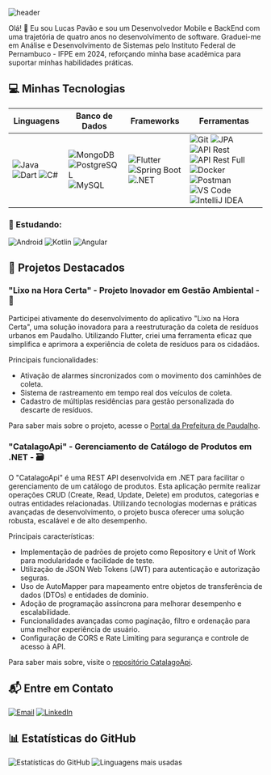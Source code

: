 ![header](https://capsule-render.vercel.app/api?type=waving&height=300&color=4c038c&text=Lucas%20Pavão&desc=Mobile/BackEnd%20Developer&descAlignY=65&section=header&fontColor=ffffff)

Olá! 👋 Eu sou Lucas Pavão e sou um Desenvolvedor Mobile e BackEnd com uma trajetória de quatro anos no desenvolvimento de software. Graduei-me em Análise e Desenvolvimento de Sistemas pelo Instituto Federal de Pernambuco - IFPE em 2024, reforçando minha base acadêmica para suportar minhas habilidades práticas.

## 💻 Minhas Tecnologias

| **Linguagens** | **Banco de Dados** | **Frameworks** | **Ferramentas** |
| -------------- | ------------------- | -------------- | ---------------- |
| ![Java](https://img.shields.io/badge/Java-0D1117?style=for-the-badge&logo=java&logoColor=white&labelColor=0D1117)  ![Dart](https://img.shields.io/badge/Dart-0D1117?style=for-the-badge&logo=dart&logoColor=0175C2&labelColor=0D1117)  ![C#](https://img.shields.io/badge/C%23-0D1117?style=for-the-badge&logo=c-sharp&logoColor=903ba7&labelColor=0D1117) | ![MongoDB](https://img.shields.io/badge/MongoDB-0D1117?style=for-the-badge&logo=mongodb&logoColor=4EA94B&labelColor=0D1117) ![PostgreSQL](https://img.shields.io/badge/PostgreSQL-0D1117?style=for-the-badge&logo=postgresql&logoColor=336791&labelColor=0D1117) ![MySQL](https://img.shields.io/badge/MySQL-0D1117?style=for-the-badge&logo=mysql&logoColor=4479A1&labelColor=0D1117) | ![Flutter](https://img.shields.io/badge/Flutter-0D1117?style=for-the-badge&logo=flutter&logoColor=0175C2&labelColor=0D1117) ![Spring Boot](https://img.shields.io/badge/Spring_Boot-0D1117?style=for-the-badge&logo=spring-boot&logoColor=6DB33F&labelColor=0D1117) ![.NET](https://img.shields.io/badge/.NET-0D1117?style=for-the-badge&logo=.net&logoColor=white&labelColor=0D1117) | ![Git](https://img.shields.io/badge/Git-0D1117?style=for-the-badge&logo=git&logoColor=F05032&labelColor=0D1117) ![JPA](https://img.shields.io/badge/JPA-0D1117?style=for-the-badge&logo=jpa&logoColor=white&labelColor=0D1117) ![API Rest](https://img.shields.io/badge/API_Rest-0D1117?style=for-the-badge&logo=rest&logoColor=white&labelColor=0D1117) ![API Rest Full](https://img.shields.io/badge/API_Rest_Full-0D1117?style=for-the-badge&logo=rest&logoColor=white&labelColor=0D1117) ![Docker](https://img.shields.io/badge/Docker-0D1117?style=for-the-badge&logo=docker&logoColor=2496ED&labelColor=0D1117) ![Postman](https://img.shields.io/badge/Postman-0D1117?style=for-the-badge&logo=postman&logoColor=FF6C37&labelColor=0D1117) ![VS Code](https://img.shields.io/badge/VS_Code-0D1117?style=for-the-badge&logo=visual-studio-code&logoColor=007ACC&labelColor=0D1117) ![IntelliJ IDEA](https://img.shields.io/badge/IntelliJ_IDEA-0D1117?style=for-the-badge&logo=intellij-idea&logoColor=000000&labelColor=0D1117) |

### 📖 Estudando:
![Android](https://img.shields.io/badge/Android-0D1117?style=for-the-badge&logo=android&logoColor=5af542&labelColor=0D1117)
![Kotlin](https://img.shields.io/badge/Kotlin-0D1117?style=for-the-badge&logo=kotlin&logoColor=0095D5&labelColor=0D1117)
![Angular](https://img.shields.io/badge/Angular-0D1117?style=for-the-badge&logo=angular&logoColor=DD0031&labelColor=0D1117)

## 🚀 Projetos Destacados

### "Lixo na Hora Certa" - Projeto Inovador em Gestão Ambiental - 📱

Participei ativamente do desenvolvimento do aplicativo "Lixo na Hora Certa", uma solução inovadora para a reestruturação da coleta de resíduos urbanos em Paudalho. Utilizando Flutter, criei uma ferramenta eficaz que simplifica e aprimora a experiência de coleta de resíduos para os cidadãos.

Principais funcionalidades:

- Ativação de alarmes sincronizados com o movimento dos caminhões de coleta.
- Sistema de rastreamento em tempo real dos veículos de coleta.
- Cadastro de múltiplas residências para gestão personalizada do descarte de resíduos.

Para saber mais sobre o projeto, acesse o [Portal da Prefeitura de Paudalho](https://www.paudalho.pe.gov.br/portal/aplicativo-lixo-na-hora-certa-e-lancado-para-androids-em-paudalho/).

### "CatalagoApi" - Gerenciamento de Catálogo de Produtos em .NET - 🗃️

O "CatalagoApi" é uma REST API desenvolvida em .NET para facilitar o gerenciamento de um catálogo de produtos. Esta aplicação permite realizar operações CRUD (Create, Read, Update, Delete) em produtos, categorias e outras entidades relacionadas. Utilizando tecnologias modernas e práticas avançadas de desenvolvimento, o projeto busca oferecer uma solução robusta, escalável e de alto desempenho.

Principais características:

- Implementação de padrões de projeto como Repository e Unit of Work para modularidade e facilidade de teste.
- Utilização de JSON Web Tokens (JWT) para autenticação e autorização seguras.
- Uso de AutoMapper para mapeamento entre objetos de transferência de dados (DTOs) e entidades de domínio.
- Adoção de programação assíncrona para melhorar desempenho e escalabilidade.
- Funcionalidades avançadas como paginação, filtro e ordenação para uma melhor experiência de usuário.
- Configuração de CORS e Rate Limiting para segurança e controle de acesso à API.

Para saber mais sobre, visite o [repositório CatalagoApi](https://github.com/Lucas-Pavao/catalogo-rest-api).

## 📬 Entre em Contato

[![Email](https://img.shields.io/badge/Email-3D0D1117?style=for-the-badge&logo=gmail&labelColor=0D1117&color=02aeff&logoColor=white&style=for-the-badge&label=)](mailto:lucaspavao89@gmail.com)
[![LinkedIn](https://img.shields.io/badge/LinkedIn-3D0D1117?style=for-the-badge&logo=linkedin&labelColor=0D1117&color=02aeff&logoColor=white&style=for-the-badge&label=)](https://www.linkedin.com/in/lucas-pavão-531100204)

## 📊 Estatísticas do GitHub

![Estatísticas do GitHub](https://github-readme-stats.vercel.app/api?username=Lucas-Pavao&show_icons=true&theme=midnight-purple&include_all_commits=true&count_private=true)
![Linguagens mais usadas](https://github-readme-stats.vercel.app/api/top-langs/?username=Lucas-Pavao&layout=compact&langs_count=7&theme=midnight-purple)
